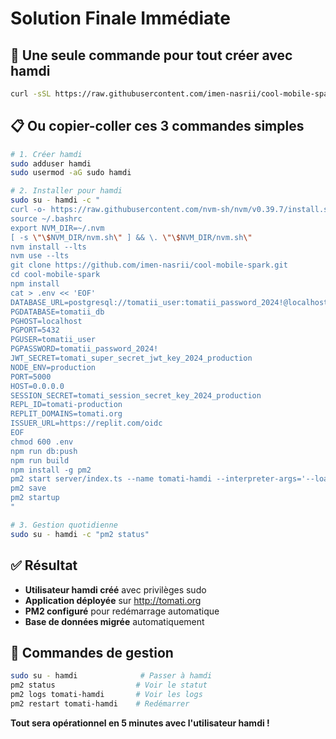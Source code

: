 # Solution Finale Immédiate

## 🚀 Une seule commande pour tout créer avec hamdi

```bash
curl -sSL https://raw.githubusercontent.com/imen-nasrii/cool-mobile-spark/main/deploy-avec-hamdi.sh | bash
```

## 📋 Ou copier-coller ces 3 commandes simples

```bash
# 1. Créer hamdi
sudo adduser hamdi
sudo usermod -aG sudo hamdi

# 2. Installer pour hamdi
sudo su - hamdi -c "
curl -o- https://raw.githubusercontent.com/nvm-sh/nvm/v0.39.7/install.sh | bash
source ~/.bashrc
export NVM_DIR=~/.nvm
[ -s \"\$NVM_DIR/nvm.sh\" ] && \. \"\$NVM_DIR/nvm.sh\"
nvm install --lts
nvm use --lts
git clone https://github.com/imen-nasrii/cool-mobile-spark.git
cd cool-mobile-spark
npm install
cat > .env << 'EOF'
DATABASE_URL=postgresql://tomatii_user:tomatii_password_2024!@localhost:5432/tomatii_db
PGDATABASE=tomatii_db
PGHOST=localhost
PGPORT=5432
PGUSER=tomatii_user
PGPASSWORD=tomatii_password_2024!
JWT_SECRET=tomati_super_secret_jwt_key_2024_production
NODE_ENV=production
PORT=5000
HOST=0.0.0.0
SESSION_SECRET=tomati_session_secret_key_2024_production
REPL_ID=tomati-production
REPLIT_DOMAINS=tomati.org
ISSUER_URL=https://replit.com/oidc
EOF
chmod 600 .env
npm run db:push
npm run build
npm install -g pm2
pm2 start server/index.ts --name tomati-hamdi --interpreter-args='--loader tsx/esm'
pm2 save
pm2 startup
"

# 3. Gestion quotidienne
sudo su - hamdi -c "pm2 status"
```

## ✅ Résultat

- **Utilisateur hamdi créé** avec privilèges sudo
- **Application déployée** sur http://tomati.org
- **PM2 configuré** pour redémarrage automatique
- **Base de données migrée** automatiquement

## 🔧 Commandes de gestion

```bash
sudo su - hamdi              # Passer à hamdi
pm2 status                  # Voir le statut
pm2 logs tomati-hamdi       # Voir les logs  
pm2 restart tomati-hamdi    # Redémarrer
```

**Tout sera opérationnel en 5 minutes avec l'utilisateur hamdi !**
